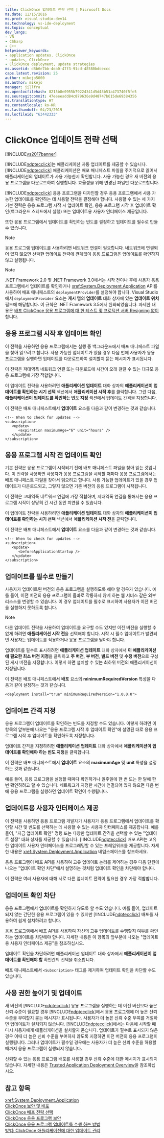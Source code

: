 ```yaml
---
title: ClickOnce 업데이트 전략 선택 | Microsoft Docs
ms.date: 11/15/2016
ms.prod: visual-studio-dev14
ms.technology: vs-ide-deployment
ms.topic: conceptual
dev_langs:
- VB
- CSharp
- C++
helpviewer_keywords:
- application updates, ClickOnce
- updates, ClickOnce
- ClickOnce deployment, update strategies
ms.assetid: d8b6e7bb-4ea0-47f3-91cd-48580bdceccc
caps.latest.revision: 25
author: mikejo5000
ms.author: mikejo
manager: jillfra
ms.openlocfilehash: 8215b8e0955b79224341d5d43b51a473740f5fe5
ms.sourcegitcommit: 47eeeeadd84c879636e9d48747b615de69384356
ms.translationtype: HT
ms.contentlocale: ko-KR
ms.lasthandoff: 04/23/2019
ms.locfileid: "63442333"
---
```

# <a name="choosing-a-clickonce-update-strategy"></a>ClickOnce 업데이트 전략 선택
[!INCLUDE[vs2017banner](../includes/vs2017banner.md)]

[!INCLUDE[ndptecclick](../includes/ndptecclick-md.md)]는 애플리케이션 자동 업데이트를 제공할 수 있습니다. [!INCLUDE[ndptecclick](../includes/ndptecclick-md.md)] 애플리케이션은 배포 매니페스트 파일을 주기적으로 읽어서 애플리케이션의 업데이트가 사용 가능한지 확인합니다. 사용 가능한 경우 새 버전의 응용 프로그램을 다운로드하여 실행합니다. 효율성을 위해 변경된 파일만 다운로드합니다.  
  
 [!INCLUDE[ndptecclick](../includes/ndptecclick-md.md)] 응용 프로그램을 디자인할 경우 응용 프로그램에서 사용 가능한 업데이트를 확인하는 데 사용할 전략을 결정해야 합니다. 사용할 수 있는 세 가지 기본 전략은 응용 프로그램 시작 시 업데이트 확인, 응용 프로그램 시작 후 업데이트 확인(백그라운드 스레드에서 실행) 또는 업데이트용 사용자 인터페이스 제공입니다.  
  
 또한 응용 프로그램에서 업데이트를 확인하는 빈도를 결정하고 업데이트를 필수로 만들 수 있습니다.  
  
> [!NOTE]
> 응용 프로그램 업데이트를 사용하려면 네트워크 연결이 필요합니다. 네트워크에 연결되어 있지 않으면 선택한 업데이트 전략에 관계없이 응용 프로그램은 업데이트를 확인하지 않고 실행됩니다.  
  
> [!NOTE]
> .NET Framework 2.0 및 .NET Framework 3.0에서는 시작 전이나 후에 사용자 응용 프로그램에서 업데이트를 확인하거나 <xref:System.Deployment.Application> API를 사용하여 배포 매니페스트의 `deploymentProvider`를 설정해야 합니다. Visual Studio에서 `deploymentProvider` 요소는 **게시** 탭의 **업데이트** 대화 상자에 있는 **업데이트 위치** 필드에 해당합니다. 이 규칙은 .NET Framework 3.5에서 완화되었습니다. 자세한 내용은 [배포 ClickOnce 응용 프로그램에 대 한 테스트 및 프로덕션 서버 Resigning 없이](../deployment/deploying-clickonce-applications-for-testing-and-production-servers-without-resigning.md)합니다.  
  
## <a name="checking-for-updates-after-application-startup"></a>응용 프로그램 시작 후 업데이트 확인  
 이 전략을 사용하면 응용 프로그램에서는 실행 중 백그라운드에서 배포 매니페스트 파일을 찾아 읽으려고 합니다. 사용 가능한 업데이트가 있을 경우 다음 번에 사용자가 응용 프로그램을 실행하면 업데이트를 다운로드하여 설치할지 묻는 메시지가 표시됩니다.  
  
 이 전략은 저대역폭 네트워크 연결 또는 다운로드에 시간이 오래 걸릴 수 있는 대규모 응용 프로그램에 가장 적합합니다.  
  
 이 업데이트 전략을 사용하려면 **애플리케이션 업데이트** 대화 상자의 **애플리케이션이 업데이트를 확인하는 시기 선택** 섹션에서 **애플리케이션 시작 후**를 클릭합니다. 그런 다음, **애플리케이션이 업데이트를 확인하는 빈도 지정** 섹션에서 업데이트 간격을 지정합니다.  
  
 이 전략은 배포 매니페스트에서 **업데이트** 요소를 다음과 같이 변경하는 것과 같습니다.  
  
```  
<!-- When to check for updates -->  
<subscription>  
   <update>  
      <expiration maximumAge="6" unit="hours" />  
   </update>  
</subscription>  
```  
  
## <a name="checking-for-updates-before-application-startup"></a>응용 프로그램 시작 전 업데이트 확인  
 기본 전략은 응용 프로그램이 시작되기 전에 배포 매니페스트 파일을 찾아 읽는 것입니다. 이 전략을 사용하면 사용자가 응용 프로그램을 시작할 때마다 응용 프로그램에서는 배포 매니페스트 파일을 찾아서 읽으려고 합니다. 사용 가능한 업데이트가 있을 경우 업데이트가 다운로드되고, 그렇지 않으면 기존 버전의 응용 프로그램이 시작됩니다.  
  
 이 전략은 고대역폭 네트워크 연결에 가장 적합하며, 저대역폭 연결을 통해서는 응용 프로그램 시작이 상당히 긴 시간 동안 지연될 수 있습니다.  
  
 이 업데이트 전략을 사용하려면 **애플리케이션 업데이트** 대화 상자의 **애플리케이션이 업데이트를 확인하는 시기 선택** 섹션에서 **애플리케이션 시작 전**을 클릭합니다.  
  
 이 전략은 배포 매니페스트에서 **업데이트** 요소를 다음과 같이 변경하는 것과 같습니다.  
  
```  
<!-- When to check for updates -->  
<subscription>  
   <update>  
      <beforeApplicationStartup />  
   </update>  
</subscription>  
```  
  
## <a name="making-updates-required"></a>업데이트를 필수로 만들기  
 사용자가 업데이트된 버전의 응용 프로그램을 실행하도록 해야 할 경우가 있습니다. 예를 들어, 이전 버전의 응용 프로그램이 올바로 작동하지 않게 하는 웹 서비스 같은 외부 리소스를 변경할 수 있습니다. 이 경우 업데이트를 필수로 표시하여 사용자가 이전 버전을 실행하지 못하도록 합니다.  
  
> [!NOTE]
> 다른 업데이트 전략을 사용하여 업데이트를 요구할 수도 있지만 이전 버전을 실행할 수 없게 하려면 **애플리케이션 시작 전**을 선택해야 합니다. 시작 시 필수 업데이트가 발견되면 사용자는 업데이트를 적용하거나 응용 프로그램을 닫아야 합니다.  
  
 업데이트를 필수로 표시하려면 **애플리케이션 업데이트** 대화 상자에서 **이 애플리케이션에 필요한 최소 버전 지정**을 클릭하고 **주 버전**, **부 버전**, **빌드 버전** 및 **수정 버전**으로 구성된 게시 버전을 지정합니다. 이렇게 하면 설치할 수 있는 최하위 버전의 애플리케이션이 지정됩니다.  
  
 이 전략은 배포 매니페스트에서 **배포** 요소의 **minimumRequiredVersion** 특성을 다음과 같이 설정하는 것과 같습니다.  
  
```  
<deployment install="true" minimumRequiredVersion="1.0.0.0">  
```  
  
## <a name="specifying-update-intervals"></a>업데이트 간격 지정  
 응용 프로그램이 업데이트를 확인하는 빈도를 지정할 수도 있습니다. 이렇게 하려면 이 항목의 앞부분에 나오는 "응용 프로그램 시작 후 업데이트 확인"에 설명된 대로 응용 프로그램 시작 후 업데이트를 확인하도록 지정합니다.  
  
 업데이트 간격을 지정하려면 **애플리케이션 업데이트** 대화 상자에서 **애플리케이션이 업데이트를 확인해야 하는 빈도 지정**을 클릭합니다.  
  
 이 전략은 배포 매니페스트에서 **업데이트** 요소의 **maximumAge** 및 **unit** 특성을 설정하는 것과 같습니다.  
  
 예를 들어, 응용 프로그램을 실행할 때마다 확인하거나 일주일에 한 번 또는 한 달에 한 번 확인하려고 할 수 있습니다. 네트워크가 지정한 시간에 연결되어 있지 않으면 다음 번에 응용 프로그램을 실행하면 업데이트 확인이 수행됩니다.  
  
## <a name="providing-a-user-interface-for-updates"></a>업데이트용 사용자 인터페이스 제공  
 이 전략을 사용하면 응용 프로그램 개발자가 사용자가 응용 프로그램에서 업데이트를 확인할 시간 및 빈도를 선택하는 데 사용할 수 있는 사용자 인터페이스를 제공합니다. 예를 들어, "지금 업데이트 확인" 명령 또는 다양한 업데이트 간격을 선택할 수 있는 "업데이트 설정" 대화 상자를 제공할 수 있습니다. [!INCLUDE[ndptecclick](../includes/ndptecclick-md.md)] 배포 API는 고유한 업데이트 사용자 인터페이스를 프로그래밍할 수 있는 프레임워크를 제공합니다. 자세한 내용은 <xref:System.Deployment.Application> 네임스페이스를 참조하세요.  
  
 응용 프로그램이 배포 API를 사용하여 고유 업데이트 논리를 제어하는 경우 다음 단원에 나오는 "업데이트 확인 차단"에서 설명하는 것처럼 업데이트 확인을 차단해야 합니다.  
  
 이 전략은 여러 사용자에 대해 서로 다른 업데이트 전략이 필요한 경우 가장 적합합니다.  
  
## <a name="blocking-update-checking"></a>업데이트 확인 차단  
 응용 프로그램에서 업데이트를 확인하지 않도록 할 수도 있습니다. 예를 들어, 업데이트되지 않는 간단한 응용 프로그램이 있을 수 있지만 [!INCLUDE[ndptecclick](../includes/ndptecclick-md.md)] 배포를 사용하여 쉽게 설치하려고 합니다.  
  
 응용 프로그램에서 배포 API를 사용하여 자신의 고유 업데이트를 수행할지 여부를 확인하는 업데이트를 차단해야 합니다. 자세한 내용은 이 항목의 앞부분에 나오는 "업데이트용 사용자 인터페이스 제공"을 참조하십시오.  
  
 업데이트 확인을 차단하려면 애플리케이션 업데이트 대화 상자에서 **애플리케이션이 업데이트를 확인해야 함** 확인란의 선택을 취소합니다.  
  
 배포 매니페스트에서 `<Subscription>` 태그를 제거하여 업데이트 확인을 차단할 수도 있습니다.  
  
## <a name="permission-elevation-and-updates"></a>사용 권한 높이기 및 업데이트  
 새 버전의 [!INCLUDE[ndptecclick](../includes/ndptecclick-md.md)] 응용 프로그램을 실행하는 데 이전 버전보다 높은 신뢰 수준이 필요할 경우 [!INCLUDE[ndptecclick](../includes/ndptecclick-md.md)]에서 응용 프로그램에 더 높은 신뢰 수준을 부여할지 묻는 메시지가 표시됩니다. 사용자가 더 높은 신뢰 수준 부여를 거절하면 업데이트가 설치되지 않습니다. [!INCLUDE[ndptecclick](../includes/ndptecclick-md.md)]에서는 다음에 시작할 때 다시 사용자에게 애플리케이션을 설치할지 묻습니다. 업데이트가 필수로 표시되지 않은 경우 이때 더 높은 신뢰 수준을 부여하지 않도록 지정하면 이전 버전의 응용 프로그램이 실행됩니다. 그러나 업데이트가 필수일 경우에는 사용자가 더 높은 신뢰 수준을 허용할 때까지 응용 프로그램이 실행되지 않습니다.  
  
 신뢰할 수 있는 응용 프로그램 배포를 사용할 경우 신뢰 수준에 대한 메시지가 표시되지 않습니다. 자세한 내용은 [Trusted Application Deployment Overview](../deployment/trusted-application-deployment-overview.md)을 참조하십시오.  
  
## <a name="see-also"></a>참고 항목  
 <xref:System.Deployment.Application>   
 [ClickOnce 보안 및 배포](../deployment/clickonce-security-and-deployment.md)   
 [ClickOnce 배포 전략 선택](../deployment/choosing-a-clickonce-deployment-strategy.md)   
 [ClickOnce 응용 프로그램 보안](../deployment/securing-clickonce-applications.md)   
 [ClickOnce 응용 프로그램 업데이트를 수행 하는 방법](../deployment/how-clickonce-performs-application-updates.md)   
 [방법: ClickOnce 애플리케이션에 대한 업데이트 관리](../deployment/how-to-manage-updates-for-a-clickonce-application.md)
